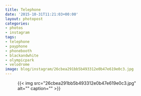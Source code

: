 ```yaml
---
title: Telephone
date: '2015-10-31T11:21:03+00:00'
layout: photopost
categories:
- photos
- instagram
tags:
- telephone
- payphone
- phonebooth
- blackandwhite
- olympicpark
- velodrome
image: blog/instagram/26cbea291bb5b493312e0b47e619e0c3.jpg
---
```


<figure class="photo photo--square">
  {{< img src="26cbea291bb5b493312e0b47e619e0c3.jpg" alt="" caption="" >}}

</figure>



